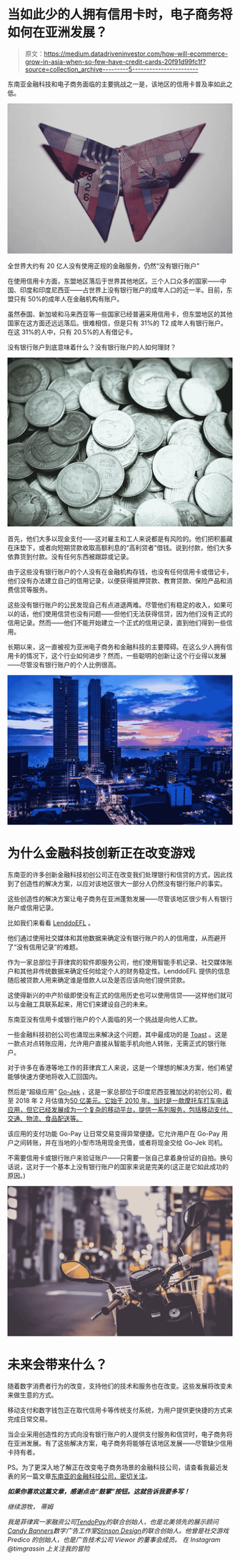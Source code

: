 # 当如此少的人拥有信用卡时，电子商务将如何在亚洲发展？

> 原文：<https://medium.datadriveninvestor.com/how-will-ecommerce-grow-in-asia-when-so-few-have-credit-cards-20f91d99fc1f?source=collection_archive---------5----------------------->

东南亚金融科技和电子商务面临的主要挑战之一是，该地区的信用卡普及率如此之低。

![](img/661bc9d4c33a55b24046b530bd04f6b8.png)

全世界大约有 20 亿人没有使用正规的金融服务，仍然“没有银行账户”

在使用信用卡方面，东盟地区落后于世界其他地区。三个人口众多的国家——中国、印度和印度尼西亚——占世界上没有银行账户的成年人口的近一半。目前，东盟只有 50%的成年人在金融机构有账户。

虽然泰国、新加坡和马来西亚等一些国家已经普遍采用信用卡，但东盟地区的其他国家在这方面还远远落后。很难相信，但是只有 31%的 T2 成年人有银行账户。在这 31%的人中，只有 20.5%的人有借记卡。

没有银行账户到底意味着什么？没有银行账户的人如何理财？

![](img/8e9ed0a5f074acc102ec91856ea154b9.png)

首先，他们大多以现金支付——这对雇主和工人来说都是有风险的。他们把积蓄藏在床垫下，或者向短期贷款收取高额利息的“高利贷者”借钱。说到付款，他们大多依靠货到付款。没有任何东西被跟踪或记录。

由于这些没有银行账户的个人没有在金融机构存钱，也没有任何信用卡或借记卡，他们没有办法建立自己的信用记录，以便获得抵押贷款、教育贷款、保险产品和消费信贷等服务。

这些没有银行账户的公民发现自己有点进退两难。尽管他们有稳定的收入，如果可以的话，他们使用信贷也没有问题——但他们无法获得信贷，因为他们没有正式的信用记录。然而——他们不能开始建立一个正式的信用记录，直到他们得到一些信用。

长期以来，这一直被视为亚洲电子商务和金融科技的主要障碍。在这么少人拥有信用卡的情况下，这个行业如何进步？然而，一些聪明的创新让这个行业得以发展——尽管没有银行账户的个人比例很高。

![](img/2251f0682a90661c081ef487c9ea5aef.png)

# 为什么金融科技创新正在改变游戏

东南亚的许多创新金融科技初创公司正在改变我们处理银行和信贷的方式，因此找到了创造性的解决方案，以应对该地区很大一部分人仍然没有银行账户的事实。

这些创造性的解决方案让电子商务在亚洲蓬勃发展——尽管该地区很少有人有银行账户或信用记录。

比如我们来看看 [LenddoEFL](https://www.lenddo.com/) 。

他们通过使用社交媒体和其他数据来确定没有银行账户的人的信用度，从而避开了“没有信用记录”的难题。

作为一家总部位于菲律宾的软件即服务公司，他们使用智能手机记录、社交媒体账户和其他非传统数据来确定任何给定个人的财务稳定性。LenddoEFL 提供的信息随后被贷款人用来确定谁是借款人以及是否应该向他们提供贷款。

这使得新兴的中产阶级即使没有正式的信用历史也可以使用信贷——这样他们就可以与金融工具联系起来，用它们来建设自己的未来。

东南亚没有信用卡或银行账户的个人面临的另一个挑战是向他人汇款。

一些金融科技初创公司也涌现出来解决这个问题，其中最成功的是 [Toast](https://toastme.com/hk#/) 。这是一款点对点转账应用，允许用户直接从智能手机向他人转账，无需正式的银行账户。

对于许多在香港等地工作的菲律宾工人来说，这是一个理想的解决方案，他们希望能够快速方便地将收入汇回国内。

然后是“超级应用” [Go-Jek](https://www.gojek.io/) ，这是一家总部位于印度尼西亚雅加达的初创公司，截至 2018 年 2 月估值为[50 亿美元。它始于 2010 年，当时是一款摩托车打车电话应用，但它已经发展成为一个复杂的移动平台，提供一系列服务，包括移动支付、交通、物流、食品配送等。](https://jakartaglobe.id/business/go-jek-raises-1-5b-as-ride-hailing-market-heats-up-sources/)

该应用的支付功能 Go-Pay 让日常交易变得异常便捷。它允许用户在 Go-Pay 用户之间转账，并在当地的小型市场用现金充值，或者将现金交给 Go-Jek 司机。

不需要信用卡或银行账户来验证账户——只需要一张自己拿着身份证的自拍。换句话说，这对于一个基本上没有银行账户的国家来说是完美的(这正是它如此成功的原因。)

![](img/8875c90ccb74413638d46c0e0b8f4141.png)

# 未来会带来什么？

随着数字消费者行为的改变，支持他们的技术和服务也在改变。这些发展将改变未来做生意的方式。

移动支付和数字钱包正在取代信用卡等传统支付系统，为用户提供更快捷的方式来完成日常交易。

当企业采用创造性的方式向没有银行账户的人提供支付服务和信贷时，电子商务将在亚洲发展。有了这些解决方案，电子商务将能够在该地区发展——尽管缺少信用卡持有者。

PS。为了更深入地了解正在改变电子商务场景的金融科技公司，请查看我最近发表的另一篇文章[东南亚的金融科技公司，密切关注](https://medium.com/datadriveninvestor/fintech-firms-in-southeast-asia-to-keep-an-eye-on-d21ef7daf0c7)。

***如果你喜欢这篇文章，感谢点击“鼓掌”按钮。这就告诉我要多写！***

*继续游牧，*
*蒂姆*

*我是菲律宾一家融资公司*[*TendoPay*](http://tendopay.ph/)*的联合创始人，也是北美领先的展示顾问*[*Candy Banners*](http://www.candybanners.com)*数字广告工作室*[*Stinson Design*](http://www.stinsondesign.com)*的联合创始人。他曾是社交游戏 Predico 的创始人，也是广告技术公司 Viewor 的董事会成员。
在 Instagram @timgrassin 上关注我的冒险*
